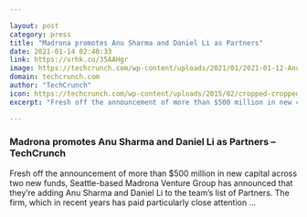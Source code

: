 ```yaml
---

layout: post
category: press
title: "Madrona promotes Anu Sharma and Daniel Li as Partners"
date: 2021-01-14 02:40:33
link: https://vrhk.co/35AAHgr
image: https://techcrunch.com/wp-content/uploads/2021/01/2021-01-12-Anu-Dan-Madrona_NEWS_LG_image_1512x800.jpg?w=755
domain: techcrunch.com
author: "TechCrunch"
icon: https://techcrunch.com/wp-content/uploads/2015/02/cropped-cropped-favicon-gradient.png?w=180
excerpt: "Fresh off the announcement of more than $500 million in new capital across two new funds, Seattle-based Madrona Venture Group has announced that they’re adding Anu Sharma and Daniel Li to the team’s list of Partners. The firm, which in recent years has paid particularly close attention …"

---
```


### Madrona promotes Anu Sharma and Daniel Li as Partners – TechCrunch

Fresh off the announcement of more than $500 million in new capital across two new funds, Seattle-based Madrona Venture Group has announced that they’re adding Anu Sharma and Daniel Li to the team’s list of Partners. The firm, which in recent years has paid particularly close attention …